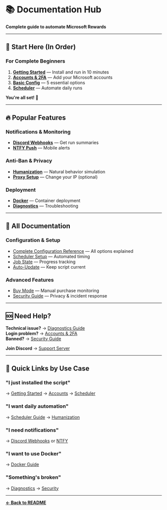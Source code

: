 # 📚 Documentation Hub

**Complete guide to automate Microsoft Rewards**

---

## 🚀 Start Here (In Order)

### For Complete Beginners

1. **[Getting Started](./getting-started.md)** — Install and run in 10 minutes
2. **[Accounts & 2FA](./accounts.md)** — Add your Microsoft accounts
3. **[Basic Config](./config.md#quick-start)** — 5 essential options
4. **[Scheduler](./schedule.md#quick-start)** — Automate daily runs

**You're all set! 🎉**

---

## 🔥 Popular Features

### Notifications & Monitoring
- **[Discord Webhooks](./conclusionwebhook.md)** — Get run summaries
- **[NTFY Push](./ntfy.md)** — Mobile alerts

### Anti-Ban & Privacy
- **[Humanization](./humanization.md)** — Natural behavior simulation
- **[Proxy Setup](./proxy.md)** — Change your IP (optional)

### Deployment
- **[Docker](./docker.md)** — Container deployment
- **[Diagnostics](./diagnostics.md)** — Troubleshooting

---

## 📖 All Documentation

### Configuration & Setup
- [Complete Configuration Reference](./config.md) — All options explained
- [Scheduler Setup](./schedule.md) — Automated timing
- [Job State](./jobstate.md) — Progress tracking
- [Auto-Update](./update.md) — Keep script current

### Advanced Features
- [Buy Mode](./buy-mode.md) — Manual purchase monitoring
- [Security Guide](./security.md) — Privacy & incident response

---

## 🆘 Need Help?

**Technical issue?** → [Diagnostics Guide](./diagnostics.md)  
**Login problem?** → [Accounts & 2FA](./accounts.md#troubleshooting)  
**Banned?** → [Security Guide](./security.md)

**Join Discord** → [Support Server](https://discord.gg/KRBFxxsU)

---

## 🎯 Quick Links by Use Case

### "I just installed the script"
→ [Getting Started](./getting-started.md) → [Accounts](./accounts.md) → [Scheduler](./schedule.md)

### "I want daily automation"
→ [Scheduler Guide](./schedule.md) → [Humanization](./humanization.md)

### "I need notifications"
→ [Discord Webhooks](./conclusionwebhook.md) or [NTFY](./ntfy.md)

### "I want to use Docker"
→ [Docker Guide](./docker.md)

### "Something's broken"
→ [Diagnostics](./diagnostics.md) → [Security](./security.md)

---

**[← Back to README](../README.md)**
